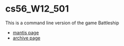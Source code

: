 cs56_W12_501
============
This is a command line version of the game Battleship

* [mantis page](https://foo.cs.ucsb.edu/56mantis/view.php?id=501)
* [archive page](https://foo.cs.ucsb.edu/cs56/issues/0000501/)